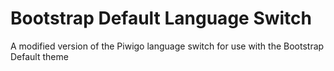# Bootstrap Default Language Switch
A modified version of the Piwigo language switch for use with the Bootstrap Default theme
